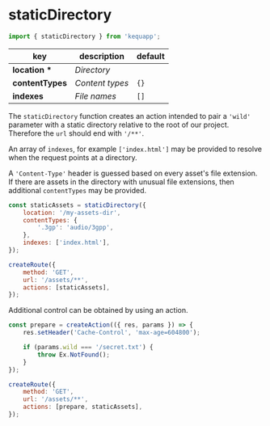 # staticDirectory

```javascript
import { staticDirectory } from 'kequapp';
```

| key | description | default |
| ---- | ---- | ---- |
| **location \*** | *Directory* | |
| **contentTypes** | *Content types* | `{}` |
| **indexes** | *File names* | `[]` |

The `staticDirectory` function creates an action intended to pair a `'wild'` parameter with a static directory relative to the root of our project. Therefore the `url` should end with `'/**'`.

An array of `indexes`, for example `['index.html']` may be provided to resolve when the request points at a directory.

A `'Content-Type'` header is guessed based on every asset's file extension. If there are assets in the directory with unusual file extensions, then additional `contentTypes` may be provided.

```javascript
const staticAssets = staticDirectory({
    location: '/my-assets-dir',
    contentTypes: {
        '.3gp': 'audio/3gpp',
    },
    indexes: ['index.html'],
});

createRoute({
    method: 'GET',
    url: '/assets/**',
    actions: [staticAssets],
});
```

Additional control can be obtained by using an action.

```javascript
const prepare = createAction(({ res, params }) => {
    res.setHeader('Cache-Control', 'max-age=604800');

    if (params.wild === '/secret.txt') {
        throw Ex.NotFound();
    }
});

createRoute({
    method: 'GET',
    url: '/assets/**',
    actions: [prepare, staticAssets],
});
```
